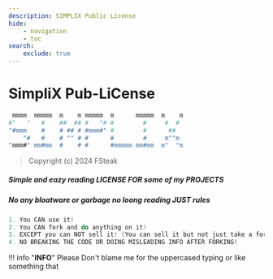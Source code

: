 ```yaml
---
description: SIMPLIX Public License
hide:
    - navigation
    - toc
search:
    exclude: true
---
```


# SimpliX Pub-**LiC**ense


```bash
 mmmm  mmmmm  m    m mmmmm  m      mmmmm  m    m
#"   "   #    ##  ## #   "# #        #     #  # 
"#mmm    #    # ## # #mmm#" #        #      ##  
    "#   #    # "" # #      #        #     m""m 
"mmm#" mm#mm  #    # #      #mmmmm mm#mm  m"  "m
```



> Copyright (c) 2024 FSteak


##### Simple and eazy reading LICENSE FOR some of my PROJECTS
##### No any *bloatware* or *garbage* no *loong* reading JUST **rules**
```csharp
1. You CAN use it!
2. You CAN fork and do anything on it!
3. EXCEPT you can NOT sell it! (You can sell it but not just take a fork and selling)
4. NO BREAKING THE CODE OR DOING MISLEADING INFO AFTER FORKING!
```

!!! info "**INFO**"
    Please Don't blame me for the uppercased typing or like something that
